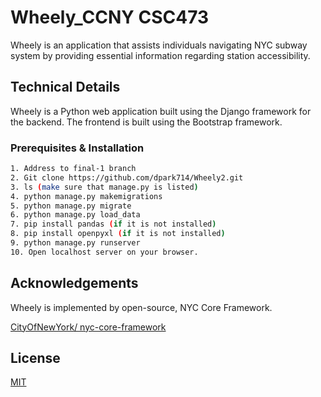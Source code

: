 # Wheely_CCNY CSC473

Wheely is an application that assists individuals navigating NYC subway system by providing essential information regarding station accessibility. 

## Technical Details
Wheely is a Python web application built using the Django framework for the backend. The frontend is built using the Bootstrap framework. 

### Prerequisites & Installation

```bash
1. Address to final-1 branch 
2. Git clone https://github.com/dpark714/Wheely2.git
3. ls (make sure that manage.py is listed)
4. python manage.py makemigrations
5. python manage.py migrate
6. python manage.py load_data
7. pip install pandas (if it is not installed)
8. pip install openpyxl (if it is not installed)
9. python manage.py runserver
10. Open localhost server on your browser.
```


## Acknowledgements
Wheely is implemented by open-source, NYC Core Framework.

[CityOfNewYork/ nyc-core-framework](https://github.com/CityOfNewYork/nyc-core-framework/tree/master)


## License

[MIT](https://choosealicense.com/licenses/mit/)

